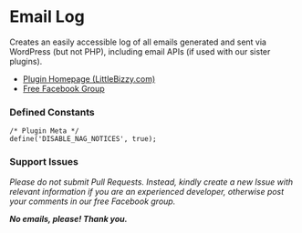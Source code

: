 # Email Log

Creates an easily accessible log of all emails generated and sent via WordPress (but not PHP), including email APIs (if used with our sister plugins).

* [Plugin Homepage (LittleBizzy.com)](https://www.littlebizzy.com/plugins/email-log)
* [Free Facebook Group](https://www.facebook.com/groups/littlebizzy/)

### Defined Constants

    /* Plugin Meta */
    define('DISABLE_NAG_NOTICES', true);

### Support Issues

*Please do not submit Pull Requests. Instead, kindly create a new Issue with relevant information if you are an experienced developer, otherwise post your comments in our free Facebook group.*

***No emails, please! Thank you.***
